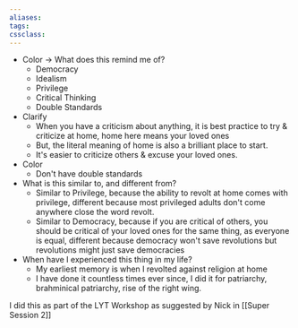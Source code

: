 ```yaml
---
aliases:
tags: 
cssclass:
---
```


- Color → What does this remind me of?
	- Democracy
	- Idealism
	- Privilege
	- Critical Thinking
	- Double Standards
- Clarify
	- When you have a criticism about anything, it is best practice to try & criticize at home, home here means your loved ones
	- But, the literal meaning of home is also a brilliant place to start.
	- It's easier to criticize others & excuse your loved ones.
- Color 
	- Don't have double standards
- What is this similar to, and different from?
	- Similar to Privilege, because the ability to revolt at home comes with privilege, different because most privileged adults don't come anywhere close the word revolt.
	- Similar to Democracy, because if you are critical of others, you should be critical of your loved ones for the same thing, as everyone is equal, different because democracy won't save revolutions but revolutions might just save democracies 
- When have I experienced this thing in my life?
	- My earliest memory is when I revolted against religion at home
	- I have done it countless times ever since, I did it for patriarchy, brahminical patriarchy, rise of the right wing.

I did this as part of the LYT Workshop as suggested by Nick in [[Super Session 2]]



